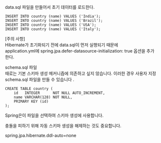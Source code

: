 data.sql 파일을 만들어서 초기 데이터를 로드한다.   
   
```   
INSERT INTO country (name) VALUES ('India');   
INSERT INTO country (name) VALUES ('Brazil');   
INSERT INTO country (name) VALUES ('USA');   
INSERT INTO country (name) VALUES ('Italy');
```
   
[주의 사항]   
Hibernate가 초기화되기 전에 data.sql이 먼저 실행되기 때문에   
application.yml에 spring.jpa.defer-datasource-initialization: true 옵션을 추가한다.   
   
    
schema.sql 파일   
때로는 기본 스키마 생성 메커니즘에 의존하고 싶지 않습니다. 이러한 경우 사용자 지정 schema.sql 파일을 만들 수 있습니다 .   
   
```
CREATE TABLE country (
    id   INTEGER      NOT NULL AUTO_INCREMENT,
    name VARCHAR(128) NOT NULL,
    PRIMARY KEY (id)
);
```
   
Spring은이 파일을 선택하여 스키마 생성에 사용합니다.   
   
충돌을 피하기 위해 자동 스키마 생성을 해제하는 것도 중요합니다.   
   
spring.jpa.hibernate.ddl-auto=none   
